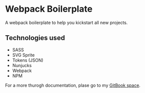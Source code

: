 # Webpack Boilerplate

A webpack boilerplate to help you kickstart all new projects.

## Technologies used

- SASS
- SVG Sprite
- Tokens (JSON)
- Nunjucks
- Webpack
- NPM

For a more thurogh documentation, plase go to my
[GitBook space](https://knut-sorknes.gitbook.io/webpack-boilerplate/).
